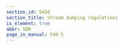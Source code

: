 ```yaml
---
section_id: 542d
section_title: Stream dumping regulations
is_element: true
abbr: SDR
page_in_manual: 540-5
---
```

